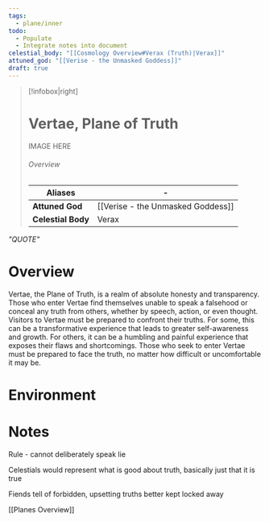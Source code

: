 ```yaml
---
tags:
  - plane/inner
todo:
  - Populate
  - Integrate notes into document
celestial_body: "[[Cosmology Overview#Verax (Truth)|Verax]]"
attuned_god: "[[Verise - the Unmasked Goddess]]"
draft: true
---
```

> [!infobox|right]
> # Vertae, Plane of Truth
> IMAGE HERE
> ###### Overview
> | **Aliases** | - |
> | - | - |
> | **Attuned God** | [[Verise - the Unmasked Goddess]] |
> | **Celestial Body** | Verax |

*"QUOTE"*
# Overview
Vertae, the Plane of Truth, is a realm of absolute honesty and transparency. Those who enter Vertae find themselves unable to speak a falsehood or conceal any truth from others, whether by speech, action, or even thought. Visitors to Vertae must be prepared to confront their truths. For some, this can be a transformative experience that leads to greater self-awareness and growth. For others, it can be a humbling and painful experience that exposes their flaws and shortcomings. Those who seek to enter Vertae must be prepared to face the truth, no matter how difficult or uncomfortable it may be.
# Environment
# Notes
Rule - cannot deliberately speak lie

Celestials would represent what is good about truth, basically just that it is true

Fiends tell of forbidden, upsetting truths better kept locked away

[[Planes Overview]]